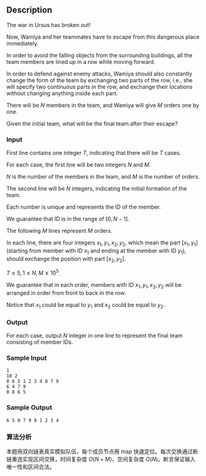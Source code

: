 ## Description

The war in Ursus has broken out!

Now, Wamiya and her teammates have to escape from this dangerous place immediately.

In order to avoid the falling objects from the surrounding buildings, all the team members are lined up in a row while moving forward.

In order to defend against enemy attacks, Wamiya should also constantly change the form of the team by exchanging two parts of the row, i.e., she will specify two continuous parts in the row, and exchange their locations without changing anything inside each part.

There will be $N$ members in the team, and Wamiya will give $M$ orders one by one.

Given the initial team, what will be the final team after their escape?

### Input

First line contains one integer $T$, indicating that there will be $T$ cases.

For each case, the first line will be two integers $N$ and $M$.

$N$ is the number of the members in the team, and $M$ is the number of orders.

The second line will be $N$ integers, indicating the initial formation of the team.

Each number is unique and represents the ID of the member.

We guarantee that ID is in the range of $[0, N - 1]$.

The following $M$ lines represent $M$ orders.

In each line, there are four integers $x_1, y_1, x_2, y_2$, which mean the part $[x_1, y_1]$ (starting from member with ID $x_1$ and ending at the member with ID $y_1$), should exchange the position with part $[x_2, y_2]$.

$T \leq 5, 1 \leq N, M \leq 10^{5}$.

We guarantee that in each order, members with ID $x_1, y_1, x_2, y_2$ will be arranged in order from front to back in the row.

Notice that $x_1$ could be equal to $y_{1}$ and $x_{2}$ could be equal to $y_{2}$.

### Output

For each case, output $N$ integer in one line to represent the final team consisting of member IDs.

### Sample Input

```log
1
10 2
0 6 5 1 2 3 4 8 7 9
6 4 7 9
0 8 6 5
```

### Sample Output

```log
6 5 0 7 9 8 1 2 3 4
```

### 算法分析

本题用双向链表真实模拟队伍，每个成员节点用 map 快速定位。每次交换通过断链重连实现区间交换，时间复杂度 $O(N+M)$，空间复杂度 $O(N)$。断言保证输入唯一性和区间合法。
